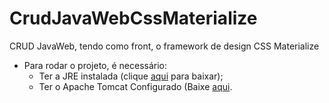 # CrudJavaWebCssMaterialize
CRUD JavaWeb, tendo como front, o framework de design CSS Materialize

- Para rodar o projeto, é necessário:
  - Ter a JRE instalada (clique [aqui](https://www.oracle.com/br/java/technologies/javase-jre8-downloads.html) para baixar);
  - Ter o Apache Tomcat Configurado (Baixe [aqui](https://tomcat.apache.org/download-90.cgi).
